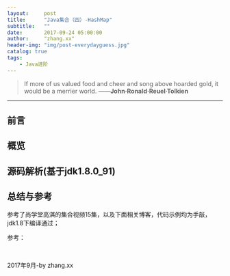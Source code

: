 ```yaml
---
layout:     post
title:      "Java集合（四）-HashMap"
subtitle:   ""
date:       2017-09-24 05:00:00
author:     "zhang.xx"
header-img: "img/post-everydayguess.jpg"
catalog: true
tags:
    - Java进阶
---
```


> If more of us valued food and cheer and song above hoarded gold, it would be a merrier world. ——**John·Ronald·Reuel·Tolkien**

---

## 前言


## 概览

## 源码解析(基于jdk1.8.0_91)



## 总结与参考
参考了尚学堂高淇的集合视频15集，以及下面相关博客，代码示例均为手敲，jdk1.8下编译通过；

参考：

[]()  
[]()  


2017年9月-by zhang.xx
